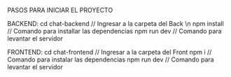 PASOS PARA INICIAR EL PROYECTO

BACKEND:
cd chat-backend // Ingresar a la carpeta del Back \n
npm install // Comando para installar las dependencias
npm run dev // Comando para levantar el servidor

FRONTEND: 
cd chat-frontend // Ingresar a la carpeta del Front
npm i // Comando para instalar las dependencias
npm run dev // Comando para levantar el servidor
